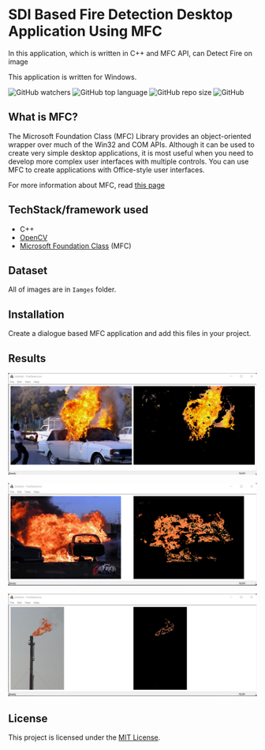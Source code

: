 # SDI Based Fire Detection Desktop Application Using MFC
In this application, which is written in C++ and MFC API, can Detect Fire on image 

This application is written for Windows.

![GitHub watchers](https://img.shields.io/github/watchers/rezaAdinepour/Fire-Detection)
![GitHub top language](https://img.shields.io/github/languages/top/rezaadinepour/Fire-Detection)
![GitHub repo size](https://img.shields.io/github/repo-size/rezaadinepour/Fire-Detection)
![GitHub](https://img.shields.io/github/license/rezaadinepour/Fire-Detection)





## What is MFC?
The Microsoft Foundation Class (MFC) Library provides an object-oriented wrapper over much of the Win32 and COM APIs. Although it can be used to create very simple desktop applications, it is most useful when you need to develop more complex user interfaces with multiple controls. You can use MFC to create applications with Office-style user interfaces.

For more information about MFC, read [this page](https://learn.microsoft.com/en-us/cpp/mfc/mfc-desktop-applications?view=msvc-170)

## TechStack/framework used
- C++
- [OpenCV](https://opencv.org/releases/)
- [Microsoft Foundation Class](https://learn.microsoft.com/en-us/cpp/mfc/mfc-desktop-applications?view=msvc-170) (MFC)

## Dataset
All of images are in <code>Iamges</code> folder.

## Installation
Create a dialogue based MFC application and add this files in your project.

## Results
![image](Images/result_fire1.png)

![image](Images/result_fire2.png)

![image](Images/result_fire3.png)

## License
This project is licensed under the [MIT License](LICENSE).
